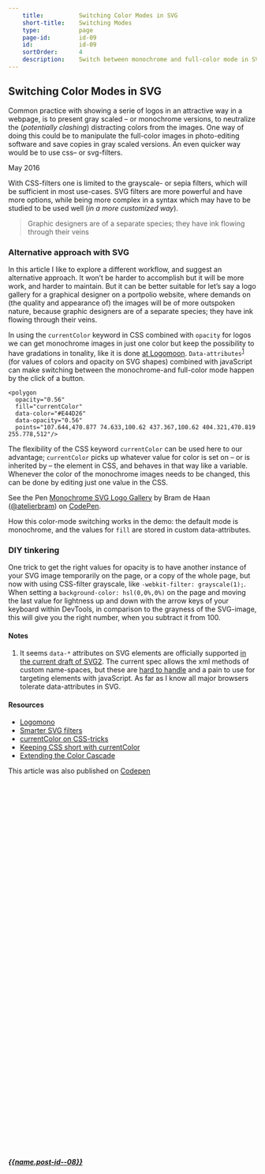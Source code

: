```yaml
---
    title:          Switching Color Modes in SVG
    short-title:    Switching Modes
    type:           page
    page-id:        id-09
    id:             id-09
    sortOrder:      4
    description:    Switch between monochrome and full-color mode in SVG with custom data-attributes
---
```


## Switching Color Modes in SVG

<span class="dropcap">C</span>ommon practice with showing a serie of logos in an attractive way in a webpage, is to present gray scaled – or monochrome versions, to neutralize the (_potentially clashing_) distracting colors from the images. One way of doing this could be to manipulate the full-color images in photo-editing software and save copies in gray scaled versions. An even quicker way would be to use css– or svg-filters.

<p class="publication-list__item__meta"><time datetime="2016-15-05">May 2016</time></p>

With CSS-filters one is limited to the grayscale- or sepia filters, which will be sufficient in most use-cases. SVG filters are more powerful and have more options, while being more complex in a syntax which may have to be studied to be used well (_in a more customized way_).

> Graphic designers are of a separate species; they have ink flowing through their veins

### Alternative approach with SVG
In this article I like to explore a different workflow, and suggest an alternative approach. It won’t be harder to  accomplish but it will be more work, and harder to maintain. But it can be better suitable for let’s say a logo gallery for a graphical designer on a portpolio website, where demands on (the quality and appearance of) the images will be of more outspoken nature, because graphic designers are of a separate species; they have ink flowing through their veins.

In using the `currentColor` keyword in CSS combined with `opacity` for logos we can get monochrome images in just one color but keep the possibility to have gradations in tonality, like it is done [at Logomoon](http://logomono.com/). `Data-attributes`<sup><a href="#note-1" class="sup-link" id="supLink1">1</a></sup> (for values of colors and opacity on SVG shapes) combined with javaScript can make switching between the monochrome-and full-color mode happen by the click of a button.

```markup
<polygon
  opacity="0.56"
  fill="currentColor"
  data-color="#E44D26"
  data-opacity="0.56"
  points="107.644,470.877 74.633,100.62 437.367,100.62 404.321,470.819 255.778,512"/>
```

The flexibility of the CSS keyword `currentColor` can be used here to our advantage; `currentColor` picks up whatever value for color is set on – or is inherited by – the element in CSS, and behaves in that way like a variable. Whenever the color of the monochrome images needs to be changed, this can be done by editing just one value in the CSS.

<p data-height="750" data-theme-id="71" data-slug-hash="xVXWWR" data-default-tab="result" data-user="atelierbram" data-embed-version="2" class="codepen">See the Pen <a href="http://codepen.io/atelierbram/pen/xVXWWR/">Monochrome SVG Logo Gallery</a> by Bram de Haan (<a href="http://codepen.io/atelierbram">@atelierbram</a>) on <a href="http://codepen.io">CodePen</a>.</p>
<script async src="//assets.codepen.io/assets/embed/ei.js"></script>

How this color-mode switching works in the demo: the default mode is monochrome, and the values for `fill` are stored in custom data-attributes.

### DIY tinkering
One trick to get the right values for opacity is to have another instance of your SVG image temporarily on the page, or a copy of the whole page, but now with using CSS-filter grayscale, like `-webkit-filter: grayscale(1);`. When setting a `background-color: hsl(0,0%,0%)` on the page and moving the last value for lightness up and down with the arrow keys of your keyboard within DevTools, in comparison to the grayness of the SVG-image, this will give you the right number, when you subtract it from 100.

#### Notes
1. <span id="note-1">It seems `data-*` attributes on SVG elements are officially supported [in the current draft of SVG2](https://github.com/w3c/svgwg/commit/1cb4ee9e165b3d777d33828da8fa757e67d019ff). The current spec allows the xml methods of custom name-spaces, but these are [hard to handle](https://www.youtube.com/watch?v=1ZxN9iQM7OY) and a pain to use for targeting elements with javaScript. As far as I know all major browsers tolerate data-attributes in SVG.</span>

#### Resources
- [Logomono](http://logomono.com/)
- [Smarter SVG filters](http://docs.webplatform.org/wiki/svg/tutorials/smarter_svg_filters)
- [currentColor on CSS-tricks](https://css-tricks.com/currentcolor/)
- [Keeping CSS short with currentColor](http://osvaldas.info/keeping-css-short-with-currentcolor)
- [Extending the Color Cascade](http://blogs.adobe.com/dreamweaver/2015/02/extending-the-color-cascade-with-the-css-currentcolor-variable.html)

<span class="note">This article was also published on [Codepen](http://codepen.io/atelierbram/post/switching-color-modes)</span>

<div class="prevnext">
  <h5><a href="../{{url.post-id--08}}" rel="prev"><i class="icon icon-8 icon-arrow-left"><svg class="shape-icon" viewBox="0 0 8 12"><use xlink:href="#shape-arrow-point" transform="rotate(180,4,6)"></use></svg></i> {{name.post-id--08}}</a></h5>
</div>
